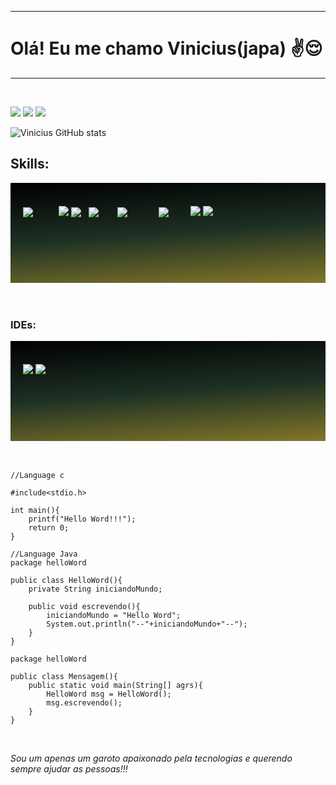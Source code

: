 <style>
    .tecnologia{
       
        a
    }
    .tecnologia img{
       
    }
    .tecnologia img:hover{
        transform: scale(1.2);
    }

</style>


---

# Olá!  Eu me chamo Vinicius(japa) ✌️😌
---
<br>

<a href="mailto:yudiozawa123@gmail.com" target="_blank"><img src="https://img.shields.io/badge/Gmail-D14836?style=for-the-badge&logo=gmail&logoColor=white"></a> 
<a href="https://www.instagram.com/" target="_blank"><img src="https://img.shields.io/badge/Instagram-E4405F?style=for-the-badge&logo=instagram&logoColor=white"></a>
<a href="https://www.linkedin.com/" target="_blank"><img src="https://img.shields.io/badge/LinkedIn-0077B5?style=for-the-badge&logo=linkedin&logoColor=white"></a><br>

![ Vinicius GitHub stats](https://github-readme-stats.vercel.app/api?username=viniciusozawa&show_icons=true&theme=merko)

## Skills:
<div class = "tecnologia" style="display: inline-block  padding: 10px;
        height: auto;
        width: auto;
        background: #000000;
        background: linear-gradient(176deg, rgba(0, 0, 0, 1) 0%, rgba(29, 48, 36, 1) 50%, rgba(130, 118, 40, 1) 100%);
        padding: 20px;
        height: 120px;
        transition: 1.2s;"><br>
    <img alt="html5" src="https://raw.githubusercontent.com/tandpfun/skill-icons/main/icons/HTML.svg">
    <img src="https://raw.githubusercontent.com/tandpfun/skill-icons/65dea6c4eaca7da319e552c09f4cf5a9a8dab2c8/icons/CSS.svg">
    <img alt="c" src="https://github.com/tandpfun/skill-icons/raw/main/icons/C.svg">
    <img alt="c++" src="https://github.com/tandpfun/skill-icons/raw/main/icons/CPP.svg">
    <img alt="python" src="https://github.com/tandpfun/skill-icons/raw/main/icons/Python-Dark.svg">
    <img alt="Java" src="https://github.com/tandpfun/skill-icons/raw/main/icons/Java-Dark.svg">
    <img src = "https://github.com/tandpfun/skill-icons/raw/main/icons/MySQL-Dark.svg">
    <img src = "https://github.com/tandpfun/skill-icons/raw/main/icons/Git.svg">
</div><br><br>


### IDEs:
<div class= "tecnologia" style="display: inline-block  padding: 10px;
        height: auto;
        width: auto;
        background: #000000;
        background: linear-gradient(176deg, rgba(0, 0, 0, 1) 0%, rgba(29, 48, 36, 1) 50%, rgba(130, 118, 40, 1) 100%);
        padding: 20px;
        height: 120px;
        transition: 1.2s;"><br>
    <img src = "https://github.com/tandpfun/skill-icons/raw/main/icons/Idea-Dark.svg">
    <img src="https://github.com/tandpfun/skill-icons/raw/main/icons/VSCode-Dark.svg">
</div><br><br>

<codes>

    //Language c

    #include<stdio.h>

    int main(){
        printf("Hello Word!!!");
        return 0;
    }

    //Language Java 
    package helloWord 

    public class HelloWord(){
        private String iniciandoMundo;
        
        public void escrevendo(){
            iniciandoMundo = "Hello Word";
            System.out.println("--"+iniciandoMundo+"--");
        }
    }
    
    package helloWord 
    
    public class Mensagem(){
        public static void main(String[] agrs){
            HelloWord msg = HelloWord();
            msg.escrevendo();
        }
    }

    
</code><br>

<i>Sou um apenas um garoto apaixonado pela tecnologias e querendo sempre ajudar as pessoas!!!</i>

